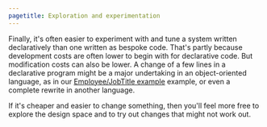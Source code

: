 ```yaml
---
pagetitle: Exploration and experimentation
---
```

Finally, it's often easier to experiment with and tune a system written declaratively than one written as bespoke code.  That's partly because development costs are often lower to begin with for declarative code.  But modification costs can also be lower.  A change of a few lines in a declarative program might be a major undertaking in an object-oriented language, as in our [Employee/JobTitle example](query_languages) example, or even a complete rewrite in another language.

If it's cheaper and easier to change something, then you'll feel more free to explore the design space and to try out changes that might not work out.